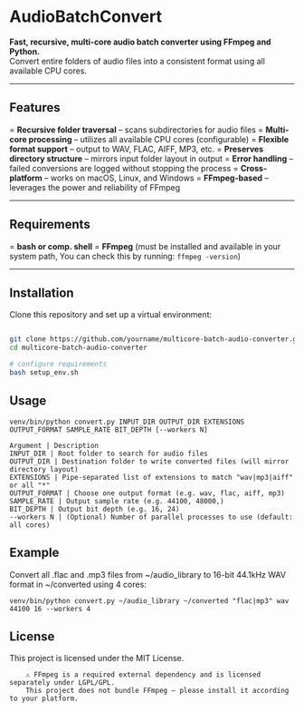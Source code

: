 # AudioBatchConvert

**Fast, recursive, multi-core audio batch converter using FFmpeg and Python.**  
Convert entire folders of audio files into a consistent format using all available CPU cores.

---

## Features

= **Recursive folder traversal** – scans subdirectories for audio files
= **Multi-core processing** – utilizes all available CPU cores (configurable)
= **Flexible format support** – output to WAV, FLAC, AIFF, MP3, etc.
= **Preserves directory structure** – mirrors input folder layout in output
= **Error handling** – failed conversions are logged without stopping the process
= **Cross-platform** – works on macOS, Linux, and Windows
= **FFmpeg-based** – leverages the power and reliability of FFmpeg

---

## Requirements

= **bash or comp. shell**
= **FFmpeg** (must be installed and available in your system path, You can check this by running: `ffmpeg -version`)

---

## Installation

Clone this repository and set up a virtual environment:

```bash

git clone https://github.com/yourname/multicore-batch-audio-converter.git
cd multicore-batch-audio-converter

# configure requirements
bash setup_env.sh

```

## Usage

```
venv/bin/python convert.py INPUT_DIR OUTPUT_DIR EXTENSIONS OUTPUT_FORMAT SAMPLE_RATE BIT_DEPTH [--workers N]

Argument | Description
INPUT_DIR | Root folder to search for audio files
OUTPUT_DIR | Destination folder to write converted files (will mirror directory layout)
EXTENSIONS | Pipe-separated list of extensions to match "wav|mp3|aiff" or all "*"
OUTPUT_FORMAT | Choose one output format (e.g. wav, flac, aiff, mp3)
SAMPLE_RATE | Output sample rate (e.g. 44100, 48000,)
BIT_DEPTH | Output bit depth (e.g. 16, 24)
--workers N | (Optional) Number of parallel processes to use (default: all cores)
```


## Example

Convert all .flac and .mp3 files from ~/audio_library to 16-bit 44.1kHz WAV format in ~/converted using 4 cores:

```
venv/bin/python convert.py ~/audio_library ~/converted "flac|mp3" wav 44100 16 --workers 4
```

## License

This project is licensed under the MIT License.

```
    ⚠️ FFmpeg is a required external dependency and is licensed separately under LGPL/GPL.
    This project does not bundle FFmpeg — please install it according to your platform.
```

